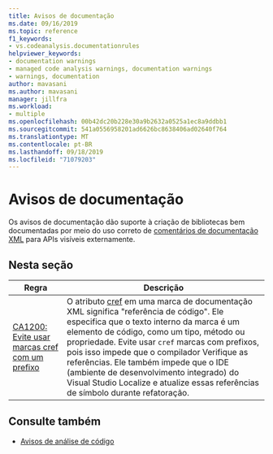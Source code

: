 ```yaml
---
title: Avisos de documentação
ms.date: 09/16/2019
ms.topic: reference
f1_keywords:
- vs.codeanalysis.documentationrules
helpviewer_keywords:
- documentation warnings
- managed code analysis warnings, documentation warnings
- warnings, documentation
author: mavasani
ms.author: mavasani
manager: jillfra
ms.workload:
- multiple
ms.openlocfilehash: 00b42dc20b228e30a9b2632a0525a1ec8a9ddbb1
ms.sourcegitcommit: 541a0556958201ad6626bc8638406ad02640f764
ms.translationtype: MT
ms.contentlocale: pt-BR
ms.lasthandoff: 09/18/2019
ms.locfileid: "71079203"
---
```

# <a name="documentation-warnings"></a>Avisos de documentação

Os avisos de documentação dão suporte à criação de bibliotecas bem documentadas por meio do uso correto de [comentários de documentação XML](https://docs.microsoft.com/dotnet/csharp/codedoc) para APIs visíveis externamente.

## <a name="in-this-section"></a>Nesta seção

| Regra | Descrição |
| - | - |
| [CA1200: Evite usar marcas cref com um prefixo](../code-quality/ca1200.md) | O atributo [cref](https://docs.microsoft.com/dotnet/csharp/programming-guide/xmldoc/cref-attribute) em uma marca de documentação XML significa "referência de código". Ele especifica que o texto interno da marca é um elemento de código, como um tipo, método ou propriedade. Evite usar `cref` marcas com prefixos, pois isso impede que o compilador Verifique as referências. Ele também impede que o IDE (ambiente de desenvolvimento integrado) do Visual Studio Localize e atualize essas referências de símbolo durante refatoração. |

## <a name="see-also"></a>Consulte também

- [Avisos de análise de código](../code-quality/code-analysis-for-managed-code-warnings.md)
